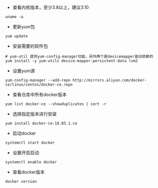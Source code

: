 - 查看内核版本，至少3.8以上，建议3.10
```
uname -a
```
- 更新yum包
```
yum update
```
- 安装需要的软件包
```
# yum-util 提供yum-config-manager功能，另外两个是devicemapper驱动依赖的
yum install -y yum-utils device-mapper-persistent-data lvm2
```
- 设置yum源
```
yum-config-manager --add-repo http://mirrors.aliyun.com/docker-ce/linux/centos/docker-ce.repo
```
- 查看仓库中所有docker版本
```
yum list docker-ce --showduplicates | sort -r
```
- 选择指定版本进行安装
```
yum install docker-ce-18.03.1.ce
```
- 启动docker
```
systemctl start docker
```
- 设置开启启动
```
systemctl enable docker
```
- 查看docker版本
```
docker version
```
